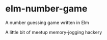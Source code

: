 # elm-number-game

A number guessing game written in Elm

A little bit of meetup memory-jogging hackery
